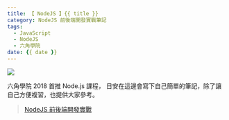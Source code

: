 ```yaml
---
title: 【 NodeJS 】{{ title }}
category: NodeJS 前後端開發實戰筆記
tags:
  - JavaScript
  - NodeJS
  - 六角學院
date: {{ date }}
---
```

![](/img/nodejs_hexschool.png)

六角學院 2018 首推 Node.js 課程，
日安在這邊會寫下自己簡單的筆記，除了讓自己方便複習，也提供大家參考。

> [NodeJS 前後端開發實戰](http://www.hexschool.com/courses/nodejs.html)

<!-- more -->
